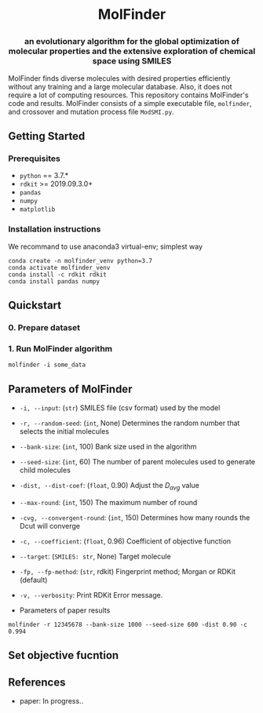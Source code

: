 <!---
Copyright 2021 Yong-beom Kwon and Ju-yong Lee. All rights reserved.
-->

<h1 align="center">
<p>MolFinder
</h1>

<h3 align="center">
<p>an evolutionary algorithm for the global optimization of molecular properties and the extensive exploration of chemical space using SMILES
</h3>

MolFinder finds diverse molecules with desired properties efficiently without any training and a large molecular database. Also, it does not require a lot of computing resources. This repository contains MolFinder's code and results. MolFinder consists of a simple executable file, `molfinder`, and crossover and mutation process file `ModSMI.py`.

## Getting Started
### Prerequisites
* `python` == 3.7.*
* `rdkit` >= 2019.09.3.0+
* `pandas`
* `numpy`
* `matplotlib`

### Installation instructions
We recommand to use anaconda3 virtual-env; simplest way
```
conda create -n molfinder_venv python=3.7
conda activate molfinder_venv
conda install -c rdkit rdkit
conda install pandas numpy
```

## Quickstart
### 0. Prepare dataset

### 1. Run MolFinder algorithm
```
molfinder -i some_data
```

## Parameters of MolFinder
* `-i, --input`: (`str`) SMILES file (csv format) used by the model
* `-r, --random-seed`: (`int`, None) Determines the random number that selects the initial molecules
  
* `--bank-size`: (`int`, 100) Bank size used in the algorithm 
* `--seed-size`: (`int`, 60) The number of parent molecules used to generate child molecules
  
* `-dist, --dist-coef`: (`float`, 0.90) Adjust the $D_{avg}$ value

* `--max-round`: (`int`, 150) The maximum number of round
* `-cvg, --convergent-round`: (`int`, 150) Determines how many rounds the Dcut will converge
  
* `-c, --coefficient`: (`float`, 0.96) Coefficient of objective function
* `--target`: (`SMILES: str`, None) Target molecule 

* `-fp, --fp-method`: (`str`, rdkit) Fingerprint method; Morgan or RDKit (default)

* `-v, --verbosity`: Print RDKit Error message.

* Parameters of paper results
```shell
molfinder -r 12345678 --bank-size 1000 --seed-size 600 -dist 0.90 -c 0.994
```

## Set objective fucntion


## References

* paper: In progress..

